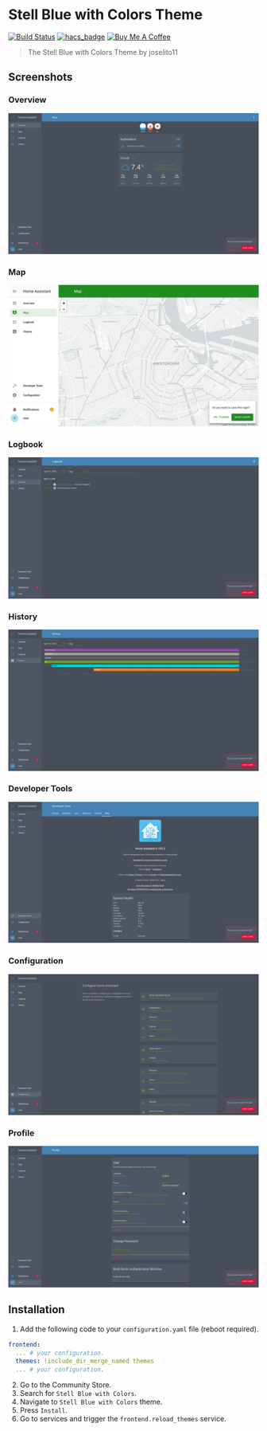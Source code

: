 # Stell Blue with Colors Theme

[![Build Status](https://www.travis-ci.org/home-assistant-community-themes/stell-blue-with-colors.svg?branch=master)](https://www.travis-ci.org/home-assistant-community-themes/stell-blue-with-colors)
[![hacs_badge](https://img.shields.io/badge/HACS-Default-orange.svg)](https://github.com/hacs/integration)
<a href="https://www.buymeacoffee.com/maartenpaauw" target="_blank"><img src="https://www.buymeacoffee.com/assets/img/custom_images/orange_img.png" alt="Buy Me A Coffee" style="height: auto !important;width: auto !important;" ></a>

> The Stell Blue with Colors Theme by joselito11

## Screenshots

### Overview

![Theme - Overview](https://raw.githubusercontent.com/home-assistant-community-themes/stell-blue-with-colors/master/docs/theme-overview.png)

### Map

![Theme - Map](https://raw.githubusercontent.com/home-assistant-community-themes/stell-blue-with-colors/master/docs/theme-map.png)

### Logbook

![Theme - Logbook](https://raw.githubusercontent.com/home-assistant-community-themes/stell-blue-with-colors/master/docs/theme-logbook.png)

### History

![Theme - History](https://raw.githubusercontent.com/home-assistant-community-themes/stell-blue-with-colors/master/docs/theme-history.png)

### Developer Tools

![Theme - Developer Tools](https://raw.githubusercontent.com/home-assistant-community-themes/stell-blue-with-colors/master/docs/theme-developer-tools.png)

### Configuration

![Theme - Configuration](https://raw.githubusercontent.com/home-assistant-community-themes/stell-blue-with-colors/master/docs/theme-configuration.png)

### Profile

![Theme - Profile](https://raw.githubusercontent.com/home-assistant-community-themes/stell-blue-with-colors/master/docs/theme-profile.png)

## Installation

1. Add the following code to your `configuration.yaml` file (reboot required).

```yaml
frontend:
  ... # your configuration.
  themes: !include_dir_merge_named themes
  ... # your configuration.
```

2. Go to the Community Store.
3. Search for `Stell Blue with Colors`.
4. Navigate to `Stell Blue with Colors` theme.
5. Press `Install`.
6. Go to services and trigger the `frontend.reload_themes` service.
